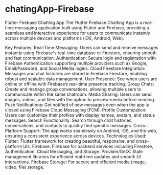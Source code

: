 # chatingApp-Firebase
Flutter Firebase Chatting App
The Flutter Firebase Chatting App is a real-time messaging application built using Flutter and Firebase, providing a seamless and interactive experience for users to communicate instantly across multiple devices and platforms (iOS, Android, Web).

Key Features:
Real-Time Messaging: Users can send and receive messages instantly using Firebase's real-time database or Firestore, ensuring smooth and fast communication.
Authentication: Secure login and registration with Firebase Authentication supporting multiple providers such as Google, Email/Password, and Social Media logins.
Cloud Firestore Integration: Messages and chat histories are stored in Firebase Firestore, enabling robust and scalable data management.
User Presence: See when users are online or offline with Firebase’s real-time presence tracking.
Group Chats: Create and manage group conversations, allowing multiple users to communicate within the same chatroom.
Media Sharing: Users can send images, videos, and files with the option to preview media before sending.
Push Notifications: Get notified of new messages even when the app is closed using Firebase Cloud Messaging (FCM).
Profile Customization: Users can customize their profiles with display names, avatars, and status messages.
Search Functionality: Search through chat histories, conversations, and contacts to quickly find specific messages.
Cross-Platform Support: The app works seamlessly on Android, iOS, and the web, ensuring a consistent experience across devices.
Technologies Used:
Flutter: Flutter framework for creating beautiful, responsive, and cross-platform UIs.
Firebase: Firebase for backend services including Firestore, Authentication, Cloud Messaging, and Storage.
Provider/GetX: State management libraries for efficient real-time updates and smooth UI interactions.
Firebase Storage: For secure and efficient media (image, video, file) storage.
